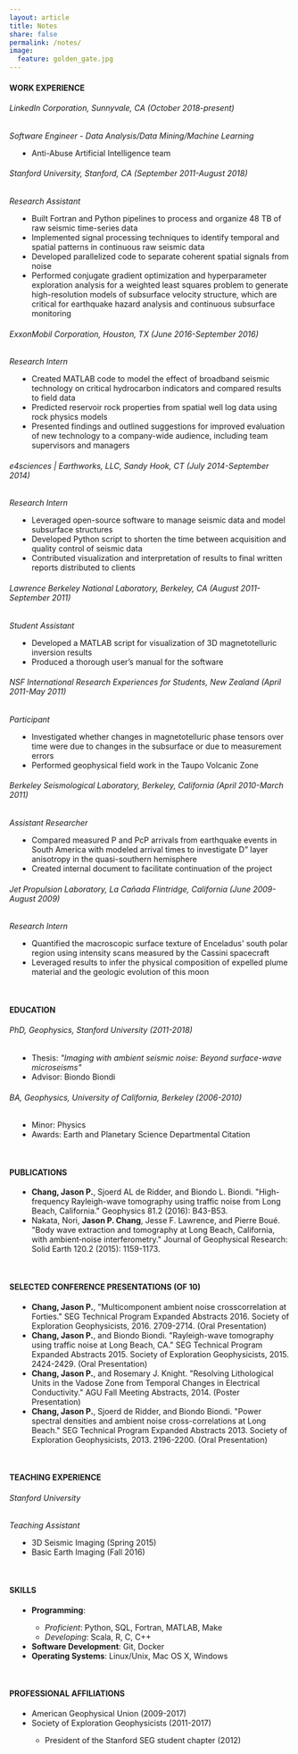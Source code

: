 ```yaml
---
layout: article
title: Notes
share: false
permalink: /notes/
image:
  feature: golden_gate.jpg
---
```

<h4>WORK EXPERIENCE</h4>
<h6>LinkedIn Corporation, Sunnyvale, CA (October 2018-present)</h6>
<em>Software Engineer - Data Analysis/Data Mining/Machine Learning</em>
<dd>
<ul style="padding: 0px;">
<li>Anti-Abuse Artificial Intelligence team</li>
</ul>
</dd>
<h6>Stanford University, Stanford, CA (September 2011-August 2018)</h6>
<em>Research Assistant</em>
<dd>
<ul style="padding: 0px;">
<li>Built Fortran and Python pipelines to process and organize 48 TB of raw seismic time-series data</li>
<li>Implemented signal processing techniques to identify temporal and spatial patterns in continuous raw seismic data</li>
<li>Developed parallelized code to separate coherent spatial signals from noise</li>
<li>Performed conjugate gradient optimization and hyperparameter exploration analysis for a weighted least squares problem to generate high-resolution models of subsurface velocity structure, which are critical for earthquake hazard analysis and continuous subsurface monitoring</li>
</ul>
</dd>
<h6>ExxonMobil Corporation, Houston, TX (June 2016-September 2016)</h6>
<em>Research Intern</em>
<dd>
<ul style="padding: 0px;">
<li>Created MATLAB code to model the effect of broadband seismic technology on critical hydrocarbon indicators and compared results to field data</li>
<li>Predicted reservoir rock properties from spatial well log data using rock physics models</li>
<li>Presented findings and outlined suggestions for improved evaluation of new technology to a company-wide audience, including team supervisors and managers</li>
</ul>
</dd>
<h6>e4sciences | Earthworks, LLC, Sandy Hook, CT (July 2014-September 2014)</h6>
<em>Research Intern</em>
<dd>
<ul style="padding: 0px;">
<li>Leveraged open-source software to manage seismic data and model subsurface structures</li>
<li>Developed Python script to shorten the time between acquisition and quality control of seismic data</li>
<li>Contributed visualization and interpretation of results to final written reports distributed to clients</li>
</ul>
</dd>
<h6>Lawrence Berkeley National Laboratory, Berkeley, CA (August 2011-September 2011)</h6>
<em>Student Assistant</em>
<dd>
<ul style="padding: 0px;">
<li>Developed a MATLAB script for visualization of 3D magnetotelluric inversion results</li>
<li> Produced a thorough user’s manual for the software</li>
</ul>
</dd>
<h6>NSF International Research Experiences for Students, New Zealand (April 2011-May 2011)</h6>
<em>Participant</em>
<dd>
<ul style="padding: 0px;">
<li>Investigated whether changes in magnetotelluric phase tensors over time were due to changes in the subsurface or due to measurement errors </li>
<li> Performed geophysical field work in the Taupo Volcanic Zone</li>
</ul>
</dd>
<h6>Berkeley Seismological Laboratory, Berkeley, California (April 2010-March 2011)</h6>
<em>Assistant Researcher</em>
<dd>
<ul style="padding: 0px;">
<li> Compared measured P and PcP arrivals from earthquake events in South America with modeled arrival times to investigate D” layer anisotropy in the quasi-southern hemisphere</li>
<li>Created internal document to facilitate continuation of the project</li>
</ul>
</dd>
<h6>Jet Propulsion Laboratory, La Cañada Flintridge, California (June 2009-August 2009)</h6>
<em>Research Intern</em>
<dd>
<ul style="padding: 0px;">
<li>Quantified the macroscopic surface texture of Enceladus' south polar region using intensity scans measured by the Cassini spacecraft</li>
<li>Leveraged results to infer the physical composition of expelled plume material and the geologic evolution of this moon</li>
</ul>
</dd>
<br>
<h4 class="fn">EDUCATION</h4>
<h6>PhD, Geophysics, Stanford University (2011-2018)</h6>
<dd>
<ul style="padding: 0px;">
<li>Thesis: <em>"Imaging with ambient seismic noise: Beyond surface-wave microseisms"</em></li>
<li>Advisor: Biondo Biondi</li>
</ul>
</dd>
<h6>BA, Geophysics, University of California, Berkeley (2006-2010)</h6>
<p>
<dd>
<ul style="padding: 0px;">
<li>Minor: Physics</li>
<li>Awards: Earth and Planetary Science Departmental Citation</li>
</ul>
</dd>
<br>
<h4>PUBLICATIONS</h4>
<dd>                                                                            
<ul style="padding: 0px;">
<li><b>Chang, Jason P.</b>, Sjoerd AL de Ridder, and Biondo L. Biondi. "High-frequency Rayleigh-wave tomography using traffic noise from Long Beach, California." Geophysics 81.2 (2016): B43-B53.</li>
<li>Nakata, Nori, <b>Jason P. Chang</b>, Jesse F. Lawrence, and Pierre Boué. "Body wave extraction and tomography at Long Beach, California, with ambient‐noise interferometry." Journal of Geophysical Research: Solid Earth 120.2 (2015): 1159-1173.</li>
</ul>
</dd>
<br>
<h4>SELECTED CONFERENCE PRESENTATIONS (OF 10)</h4>
<dd>
<ul style="padding: 0px;">
<li><b>Chang, Jason P.</b>, "Multicomponent ambient noise crosscorrelation at Forties." SEG Technical Program Expanded Abstracts 2016. Society of Exploration Geophysicists, 2016. 2709-2714. (Oral Presentation)</li>
<li><b>Chang, Jason P.</b>, and Biondo Biondi. "Rayleigh-wave tomography using traffic noise at Long Beach, CA." SEG Technical Program Expanded Abstracts 2015. Society of Exploration Geophysicists, 2015. 2424-2429. (Oral Presentation)</li>
<li><b>Chang, Jason P.</b>, and Rosemary J. Knight. "Resolving Lithological Units in the Vadose Zone from Temporal Changes in Electrical Conductivity." AGU Fall Meeting Abstracts, 2014. (Poster Presentation)</li>
<li><b>Chang, Jason P.</b>, Sjoerd de Ridder, and Biondo Biondi. "Power spectral densities and ambient noise cross-correlations at Long Beach." SEG Technical Program Expanded Abstracts 2013. Society of Exploration Geophysicists, 2013. 2196-2200. (Oral Presentation)</li>
</ul>
</dd>
<br>
<h4>TEACHING EXPERIENCE</h4>
<h6>Stanford University</h6>
<em>Teaching Assistant</em>
<dd>
<ul style="padding: 0px;">
<li>3D Seismic Imaging (Spring 2015)</li>
<li>Basic Earth Imaging (Fall 2016)</li>
</ul>
</dd>
<br>
<h4>SKILLS</h4>
<dd>
<ul style="padding: 0px;">  
<li><b>Programming</b>:</li>
<ul>
<li><em>Proficient</em>: Python, SQL, Fortran, MATLAB, Make</li>
<li><em>Developing</em>: Scala, R, C, C++</li>
</ul>
<li><b>Software Development</b>: Git, Docker</li>
<li><b>Operating Systems</b>: Linux/Unix, Mac OS X, Windows</li>
</ul>
</dd>
<br>
<h4>PROFESSIONAL AFFILIATIONS</h4>
<dd>                                                                            
<ul style="padding: 0px;"> 
<li>American Geophysical Union (2009-2017)</li>
<li>Society of Exploration Geophysicists (2011-2017)</li>
<ul>
<li>President of the Stanford SEG student chapter (2012)</li>
</ul>
</ul>
